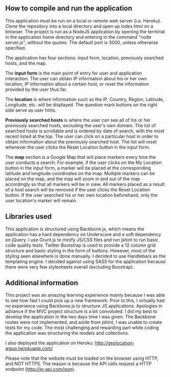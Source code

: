 ## How to compile and run the application
This application must be run on a local or remote web server (i.e. Heroku).
Clone the repository into a local directory and open up index.html on a browser.
The project is run as a NodeJS application by opening the terminal
in the application home directory and entering in the command "node server.js",
without the quotes. The default port is 3000, unless otherwise specified.

The application has four sections: input form, location, previously searched
hosts, and the map.

The **input form** is the main point of entry for user and
application interaction. The user can obtain IP information about his or her
own location, IP information about a certain host, or reset the information
provided by the user thus far.

The **location** is where information such as the IP, Country, Region,
Latitude, Longitude, etc. will be displayed. The question mark buttons on
the right side serve as user hints.

**Previously searched hosts** is where the user can see all of his or her
previously searched hosts, excluding the user's own domain. The list of
searched hosts is scrollable and is ordered by date of search, with the most
recent listed at the top. The user can click on a particular host
in order to obtain information about the previously searched host. The list
will reset whenever the user clicks the Reset Location button in the input
form.

The **map** section is a Google Map that will place markers every time the
user conducts a search. For example, if the user clicks on the My Location
button in the input form, a marker will be placed at the corresponding
latitude and longitude coordinates on the map. Multiple markers can be placed
on the map, and the map will zoom in and out of the map accordingly so that
all markers will be in view. All markers placed as a result of a host search
will be removed if the user clicks the Reset Location button. If the
user searched his or her own location beforehand, only the user location's
marker will remain.

## Libraries used
This application is structured using Backbone.js, which means the application
has a hard dependency on Underscore and a soft dependency on jQuery. I use
Grunt.js to minify JS/CSS files and run jshint to run basic code quality tests.
Twitter Bootstrap is used to provide a 12 column grid structure and basic
styling in the form of buttons. However, most of the styling seen elsewhere
is done manually. I decided to use Handlebars as the templating engine.
I decided against using SASS for the application because there were very few
stylesheets overall (excluding Boostrap).

## Additional information
This project was an amazing learning experience mainly because I was able to
see how fast I could pick up a new framework. Prior to this, I virtually had
no experience using Backbone.js to structure JS applications. Apologies in
advance if the MVC project structure is a bit convoluted. I did my best to
develop the application in the two days time I was given. The Backbone routes
were not implemented, and aside from jshint, I was unable to create tests
for my code. The most challenging and rewarding part while coding the
application was structuring the models and collections.

I also deployed the application on Heroku:
http://geolocation-wguo.herokuapp.com/

Please note that the website must be loaded on the browser using HTTP,
and NOT HTTPS. The reason is because the API calls request a HTTP endpoint 
(http://ip-api.com/json).
